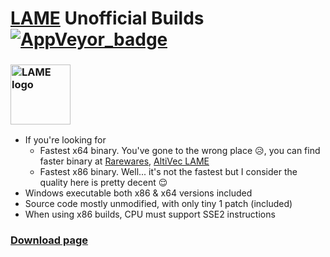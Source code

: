# [LAME](http://lame.sourceforge.net/) Unofficial Builds [![AppVeyor_badge]][AppVeyor_link]

[AppVeyor_badge]: https://ci.appveyor.com/api/projects/status/github/Chocobo1/lame_win32-build?branch=master&svg=true
[AppVeyor_link]: https://ci.appveyor.com/project/Chocobo1/lame-win32-build


### <a href="http://lame.sourceforge.net/"><img src="http://lame.sourceforge.net/images/logo.gif" alt="LAME logo" height="96"></a>
* If you're looking for
  * Fastest x64 binary. You've gone to the wrong place :disappointed_relieved:, you can find faster binary at [Rarewares](http://www.rarewares.org), [AltiVec LAME](http://tmkk.undo.jp/lame/index_e.html)
  * Fastest x86 binary. Well... it's not the fastest but I consider the quality here is pretty decent :relieved:
* Windows executable both x86 & x64 versions included
* Source code mostly unmodified, with only tiny 1 patch (included)
* When using x86 builds, CPU must support SSE2 instructions

### [Download page](https://github.com/Chocobo1/lame_win32-build/releases)

